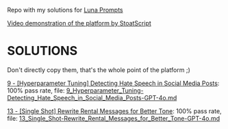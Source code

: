 Repo with my solutions for [Luna Prompts](https://lunaprompts.com/)

[Video demonstration of the platform by StoatScript](https://www.youtube.com/watch?v=8dK8JlX_8n0)

# SOLUTIONS
Don't directly copy them, that's the whole point of the platform ;)

[9 - [Hyperparameter Tuning] Detecting Hate Speech in Social Media Posts](https://lunaprompts.com/challenges/9): 100% pass rate, file: [9_Hyperparameter_Tuning-Detecting_Hate_Speech_in_Social_Media_Posts-GPT-4o.md](https://github.com/mikaeltorni/luna_prompts/blob/master/9_Hyperparameter_Tuning-Detecting_Hate_Speech_in_Social_Media_Posts-GPT-4o.md)

[13 - [Single Shot] Rewrite Rental Messages for Better Tone](https://lunaprompts.com/challenges/13): 100% pass rate, file: [13_Single_Shot-Rewrite_Rental_Messages_for_Better_Tone-GPT-4o.md](https://github.com/mikaeltorni/luna_prompts/blob/master/13_Single_Shot-Rewrite_Rental_Messages_for_Better_Tone-GPT-4o.md)